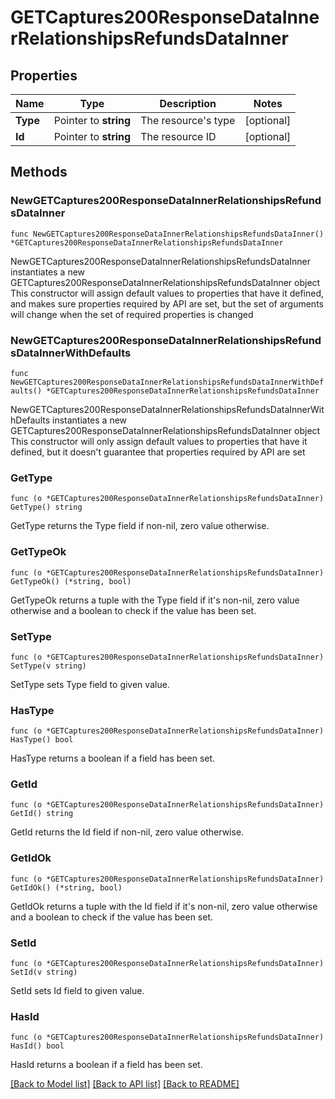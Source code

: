 # GETCaptures200ResponseDataInnerRelationshipsRefundsDataInner

## Properties

Name | Type | Description | Notes
------------ | ------------- | ------------- | -------------
**Type** | Pointer to **string** | The resource&#39;s type | [optional] 
**Id** | Pointer to **string** | The resource ID | [optional] 

## Methods

### NewGETCaptures200ResponseDataInnerRelationshipsRefundsDataInner

`func NewGETCaptures200ResponseDataInnerRelationshipsRefundsDataInner() *GETCaptures200ResponseDataInnerRelationshipsRefundsDataInner`

NewGETCaptures200ResponseDataInnerRelationshipsRefundsDataInner instantiates a new GETCaptures200ResponseDataInnerRelationshipsRefundsDataInner object
This constructor will assign default values to properties that have it defined,
and makes sure properties required by API are set, but the set of arguments
will change when the set of required properties is changed

### NewGETCaptures200ResponseDataInnerRelationshipsRefundsDataInnerWithDefaults

`func NewGETCaptures200ResponseDataInnerRelationshipsRefundsDataInnerWithDefaults() *GETCaptures200ResponseDataInnerRelationshipsRefundsDataInner`

NewGETCaptures200ResponseDataInnerRelationshipsRefundsDataInnerWithDefaults instantiates a new GETCaptures200ResponseDataInnerRelationshipsRefundsDataInner object
This constructor will only assign default values to properties that have it defined,
but it doesn't guarantee that properties required by API are set

### GetType

`func (o *GETCaptures200ResponseDataInnerRelationshipsRefundsDataInner) GetType() string`

GetType returns the Type field if non-nil, zero value otherwise.

### GetTypeOk

`func (o *GETCaptures200ResponseDataInnerRelationshipsRefundsDataInner) GetTypeOk() (*string, bool)`

GetTypeOk returns a tuple with the Type field if it's non-nil, zero value otherwise
and a boolean to check if the value has been set.

### SetType

`func (o *GETCaptures200ResponseDataInnerRelationshipsRefundsDataInner) SetType(v string)`

SetType sets Type field to given value.

### HasType

`func (o *GETCaptures200ResponseDataInnerRelationshipsRefundsDataInner) HasType() bool`

HasType returns a boolean if a field has been set.

### GetId

`func (o *GETCaptures200ResponseDataInnerRelationshipsRefundsDataInner) GetId() string`

GetId returns the Id field if non-nil, zero value otherwise.

### GetIdOk

`func (o *GETCaptures200ResponseDataInnerRelationshipsRefundsDataInner) GetIdOk() (*string, bool)`

GetIdOk returns a tuple with the Id field if it's non-nil, zero value otherwise
and a boolean to check if the value has been set.

### SetId

`func (o *GETCaptures200ResponseDataInnerRelationshipsRefundsDataInner) SetId(v string)`

SetId sets Id field to given value.

### HasId

`func (o *GETCaptures200ResponseDataInnerRelationshipsRefundsDataInner) HasId() bool`

HasId returns a boolean if a field has been set.


[[Back to Model list]](../README.md#documentation-for-models) [[Back to API list]](../README.md#documentation-for-api-endpoints) [[Back to README]](../README.md)


